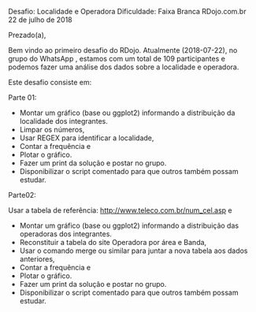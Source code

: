 
Desafio: Localidade e Operadora
Dificuldade: Faixa Branca
RDojo.com.br
22 de julho de 2018

Prezado(a),

Bem vindo ao primeiro desafio do RDojo. Atualmente (2018-07-22), no grupo do WhatsApp , estamos com um total de 109 participantes e podemos fazer uma análise dos dados sobre a localidade e operadora.

Este desafio consiste em:

Parte 01:

+ Montar um gráfico (base ou ggplot2) informando a distribuição da localidade dos integrantes.
+ Limpar os números,
+ Usar REGEX para identificar a localidade,
+ Contar a frequência e
+ Plotar o gráfico.
+ Fazer um print da solução e postar no grupo.
+ Disponibilizar o script comentado para que outros também possam estudar.

Parte02:

Usar a tabela de referência: http://www.teleco.com.br/num_cel.asp e

+ Montar um gráfico (base ou ggplot2) informando a distribuição das operadoras dos integrantes.
+ Reconstituir a tabela do site Operadora por área e Banda,
+ Usar o comando merge ou similar para juntar a nova tabela aos dados anteriores,
+ Contar a frequência e
+ Plotar o gráfico.
+ Fazer um print da solução e postar no grupo.
+ Disponibilizar o script comentado para que outros também possam estudar.
